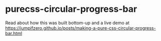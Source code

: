 # purecss-circular-progress-bar
Read about how this was built bottom-up and a live demo at https://jumpifzero.github.io/posts/making-a-pure-css-circular-progress-bar.html
